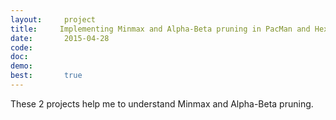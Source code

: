 ```yaml
---
layout:     project
title:     Implementing Minmax and Alpha-Beta pruning in PacMan and Hex game 
date:       2015-04-28
code:  
doc:        
demo:
best:       true
---
```

These 2 projects help me to understand Minmax and Alpha-Beta pruning. 